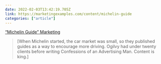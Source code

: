 ```yaml
---
date: 2022-02-03T13:42:19.705Z
link: https://marketingexamples.com/content/michelin-guide
categories: ["article"]
---
```

[“Michelin Guide” Marketing](https://marketingexamples.com/content/michelin-guide)

> [When Michelin started, the car market was small, so they published guides as a way to encourage more driving. Ogilvy had under twenty clients before writing Confessions of an Advertising Man. Content is king.]
